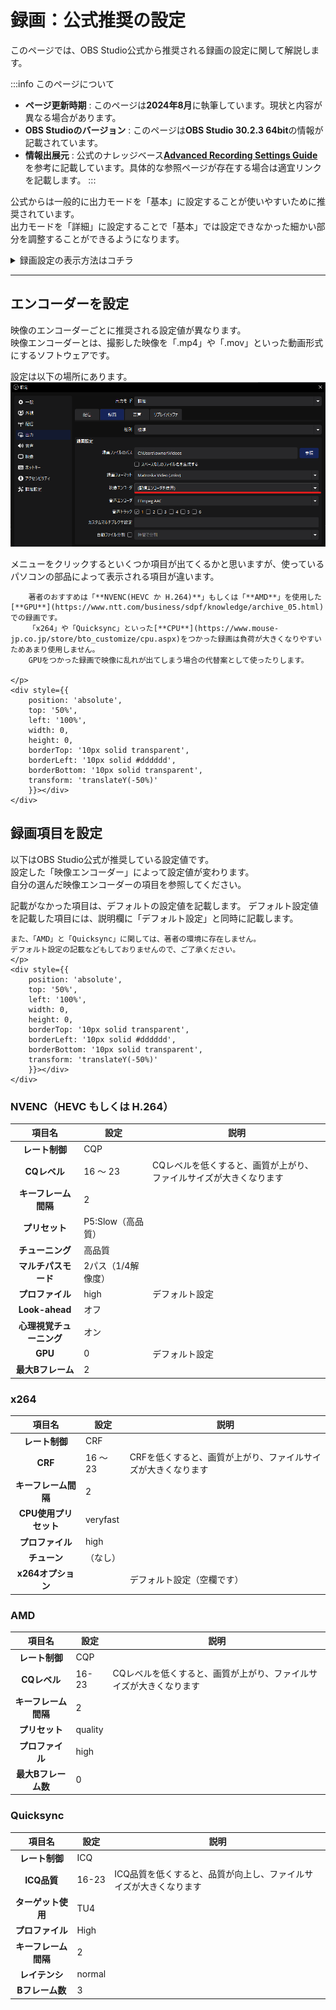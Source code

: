 # 録画：公式推奨の設定

このページでは、OBS Studio公式から推奨される録画の設定に関して解説します。

:::info このページについて

- **ページ更新時期** : このページは**2024年8月**に執筆しています。現状と内容が異なる場合があります。
- **OBS Studioのバージョン** : このページは**OBS Studio 30.2.3 64bit**の情報が記載されています。
- **情報出展元** : 公式のナレッジベース[**Advanced Recording Settings Guide**](https://obsproject.com/kb/advanced-recording-settings-guide)を参考に記載しています。具体的な参照ページが存在する場合は適宜リンクを記載します。
:::

公式からは一般的に出力モードを「基本」に設定することが使いやすいために推奨されています。  
出力モードを「詳細」に設定することで「基本」では設定できなかった細かい部分を調整することができるようになります。  

<details>
  	<summary>録画設定の表示方法はコチラ</summary>

	|画像|説明|
	|:---:|---|
	||まずは設定画面を表示します。<br></br>設定画面の開き方が分からない人は[**コチラ**](/docs/obs_studio/settings/how_to_start.md)を確認します。|
	|![setting_output_base](setting_output_base.png)|左の項目から「**出力**」を選択します。|
	|![setting_output_output_mode](setting_output_output_mode.png)|画面上部の「出力モード」から「**詳細**」を選択します。<br></br>|
	|![setting_output_select_record](setting_output_select_record.png)|項目が左の画像のように変更されたことを確認します。<br></br>現在「配信」の項目が開かれているので、上部のタブから「**録画**」をクリックします。|
	|![setting_output_recording](setting_output_recording.png)|左のような画面が表示されていれば成功です。|

</details>

***

## エンコーダーを設定

映像のエンコーダーごとに推奨される設定値が異なります。  
映像エンコーダーとは、撮影した映像を「.mp4」や「.mov」といった動画形式にするソフトウェアです。  

設定は以下の場所にあります。
![setting_output_select_encorder](setting_output_select_encorder.png)

<div style={{ display: 'flex', justifyContent: 'flex-end', alignItems: 'center' }}>
  <div style={{
    position: 'relative',
    display: 'inline-block',
    padding: '10px 20px',
    backgroundColor: '#dddddd',
    borderRadius: '15px',
    color: 'black',
    marginRight: '10px',
    boxSizing: 'border-box',
    lineHeight: '1.4em',
  }}>
    <p style={{ 
      margin: 0, 
      display: 'block',
      lineHeight: '1.4em',
    }}>
		メニューをクリックするといくつか項目が出てくるかと思いますが、使っているパソコンの部品によって表示される項目が違います。  

		著者のおすすめは「**NVENC(HEVC か H.264)**」もしくは「**AMD**」を使用した[**GPU**](https://www.ntt.com/business/sdpf/knowledge/archive_05.html)での録画です。  
		「x264」や「Quicksync」といった[**CPU**](https://www.mouse-jp.co.jp/store/bto_customize/cpu.aspx)をつかった録画は負荷が大きくなりやすいためあまり使用しません。  
		GPUをつかった録画で映像に乱れが出てしまう場合の代替案として使ったりします。

    </p>
    <div style={{
		position: 'absolute',
		top: '50%',
		left: '100%',
		width: 0,
		height: 0,
		borderTop: '10px solid transparent',
		borderLeft: '10px solid #dddddd',
		borderBottom: '10px solid transparent',
		transform: 'translateY(-50%)'
		}}></div>
	</div>
</div>

## 録画項目を設定

以下はOBS Studio公式が推奨している設定値です。  
設定した「映像エンコーダー」によって設定値が変わります。  
自分の選んだ映像エンコーダーの項目を参照してください。

<div style={{ display: 'flex', justifyContent: 'flex-end', alignItems: 'center' }}>
  <div style={{
    position: 'relative',
    display: 'inline-block',
    padding: '10px 20px',
    backgroundColor: '#dddddd',
    borderRadius: '15px',
    color: 'black',
    marginRight: '10px',
    boxSizing: 'border-box',
    lineHeight: '1.4em',
  }}>
    <p style={{ 
      margin: 0, 
      display: 'block',
      lineHeight: '1.4em',
    }}>
	記載がなかった項目は、デフォルトの設定値を記載します。  
	デフォルト設定値を記載した項目には、説明欄に「デフォルト設定」と同時に記載します。

	また、「AMD」と「Quicksync」に関しては、著者の環境に存在しません。  
	デフォルト設定の記載などもしておりませんので、ご了承ください。
    </p>
    <div style={{
		position: 'absolute',
		top: '50%',
		left: '100%',
		width: 0,
		height: 0,
		borderTop: '10px solid transparent',
		borderLeft: '10px solid #dddddd',
		borderBottom: '10px solid transparent',
		transform: 'translateY(-50%)'
		}}></div>
	</div>
</div>

### NVENC（HEVC もしくは H.264）

| 項目名 | 設定 | 説明 |
|:--:|---|---|
| **レート制御** | CQP | |
| **CQレベル** | 16 ～ 23 | CQレベルを低くすると、画質が上がり、ファイルサイズが大きくなります |
| **キーフレーム間隔** | 2 ||
| **プリセット** | P5:Slow（高品質）||
| **チューニング** | 高品質 ||
| **マルチパスモード** | 2パス（1/4解像度） ||
| **プロファイル** | high |デフォルト設定|
| **Look-ahead** | オフ ||
| **心理視覚チューニング** | オン ||
| **GPU** | 0 |デフォルト設定|
| **最大Bフレーム** | 2 ||

### x264

| 項目名 | 設定 | 説明 |
|:--:|---|---|
| **レート制御** | CRF ||
| **CRF** | 16 ～ 23 | CRFを低くすると、画質が上がり、ファイルサイズが大きくなります|
| **キーフレーム間隔** | 2 ||
| **CPU使用プリセット** | veryfast ||
| **プロファイル** | high ||
| **チューン** | （なし） ||
|**x264オプション**|　|デフォルト設定（空欄です）|

### AMD

| 項目名 | 設定 | 説明 |
|:--:|---|---|
| **レート制御** | CQP ||
| **CQレベル** | 16-23| CQレベルを低くすると、画質が上がり、ファイルサイズが大きくなります|
| **キーフレーム間隔** | 2 ||
| **プリセット** | quality ||
| **プロファイル** | high ||
| **最大Bフレーム数** | 0 ||

### Quicksync

| 項目名 | 設定 | 説明 |
|:--:|---|---|
| **レート制御** | ICQ ||
| **ICQ品質** | 16-23|ICQ品質を低くすると、品質が向上し、ファイルサイズが大きくなります |
| **ターゲット使用** | TU4 ||
| **プロファイル** | High ||
| **キーフレーム間隔** | 2 ||
| **レイテンシ** | normal ||
| **Bフレーム数** | 3 ||
